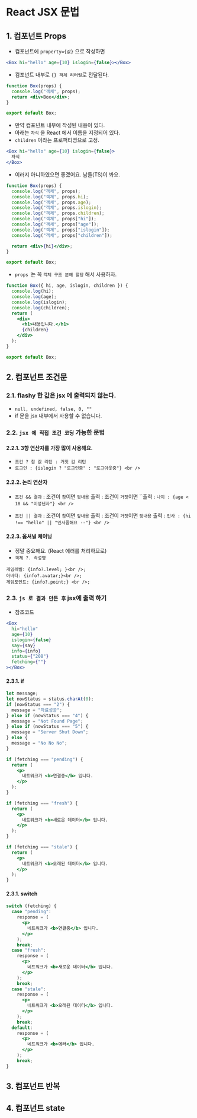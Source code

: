# React JSX 문법

## 1. 컴포넌트 Props

- 컴포넌트에 `property={값}` 으로 작성하면

```jsx
<Box hi="hello" age={10} islogin={false}></Box>
```

- 컴포넌트 내부로 `{} 객체 리터럴`로 전달된다.

```jsx
function Box(props) {
  console.log("객체", props);
  return <div>Box</div>;
}

export default Box;
```

- 만약 컴포넌트 내부에 작성된 내용이 있다.
- 아래는 `자식` 을 React 에서 이름을 지정되어 있다.
- `children` 이라는 프로퍼티명으로 고정.

```jsx
<Box hi="hello" age={10} islogin={false}>
  자식
</Box>
```

- 이러지 아니하였으면 좋겠어요. 남들(TS)이 봐요.

```jsx
function Box(props) {
  console.log("객체", props);
  console.log("객체", props.hi);
  console.log("객체", props.age);
  console.log("객체", props.islogin);
  console.log("객체", props.children);
  console.log("객체", props["hi"]);
  console.log("객체", props["age"]);
  console.log("객체", props["islogin"]);
  console.log("객체", props["children"]);

  return <div>{hi}</div>;
}

export default Box;
```

- `props `는 꼭 `객체 구조 분해 할당` 해서 사용하자.

```jsx
function Box({ hi, age, islogin, children }) {
  console.log(hi);
  console.log(age);
  console.log(islogin);
  console.log(children);
  return (
    <div>
      <h1>내용입니다.</h1>
      {children}
    </div>
  );
}

export default Box;
```

## 2. 컴포넌트 조건문

### 2.1. flashy 한 값은 jsx 에 출력되지 않는다.

- `null, undefined, false, 0, ""`
- if 문을 jsx 내부에서 사용할 수 없습니다.

### 2.2. `jsx 에 직접 조건 코딩` 가능한 문법

#### 2.2.1. 3항 연산자를 가장 많이 사용해요.

- `조건 ? 참 값 리턴 : 거짓 값 리턴 `
- `로그인 : {islogin ? "로그인중" : "로그아웃중"} <br />`

#### 2.2.2. 논리 연산자

- `조건 && 결과`
  : 조건이 `참`이면 `뒷내용` 출력
  : 조건이 `거짓`이면 ``출력
: `나이 : {age < 18 && "미성년자"} <br />`

- `조건 || 결과`
  : 조건이 `참`이면 `앞내용` 출력
  : 조건이 `거짓`이면 `뒷내용` 출력
  : `인사 : {hi !== "hello" || "인사좀해요 --"} <br />`

#### 2.2.3. 옵셔널 체이닝

- 정말 중요해요. (React 에러를 처리하므로)
- `객체 ?. 속성명`

```
게임레벨: {info?.level; }<br />;
아바타: {info?.avatar;}<br />;
게임포인트: {info?.point;} <br />;
```

### 2.3. `js 로 결과 만든 후` jsx에 출력 하기

- 참조코드

```jsx
<Box
  hi="hello"
  age={10}
  islogin={false}
  say={say}
  info={info}
  status={"208"}
  fetching={""}
></Box>
```

#### 2.3.1. if

```jsx
let message;
let nowStatus = status.charAt(0);
if (nowStatus === "2") {
  message = "자료성공";
} else if (nowStatus === "4") {
  message = "Not Found Page";
} else if (nowStatus === "5") {
  message = "Server Shut Down";
} else {
  message = "No No No";
}
```

```jsx
if (fetching === "pending") {
  return (
    <p>
      네트워크가 <b>연결중</b> 입니다.
    </p>
  );
}

if (fetching === "fresh") {
  return (
    <p>
      네트워크가 <b>새로운 데이터</b> 입니다.
    </p>
  );
}

if (fetching === "stale") {
  return (
    <p>
      네트워크가 <b>오래된 데이터</b> 입니다.
    </p>
  );
}
```

#### 2.3.1. switch

```jsx
switch (fetching) {
  case "pending":
    response = (
      <p>
        네트워크가 <b>연결중</b> 입니다.
      </p>
    );
    break;
  case "fresh":
    response = (
      <p>
        네트워크가 <b>새로운 데이터</b> 입니다.
      </p>
    );
    break;
  case "stale":
    response = (
      <p>
        네트워크가 <b>오래된 데이터</b> 입니다.
      </p>
    );
    break;
  default:
    response = (
      <p>
        네트워크가 <b>에러</b> 입니다.
      </p>
    );
    break;
}
```

## 3. 컴포넌트 반복

## 4. 컴포넌트 state
